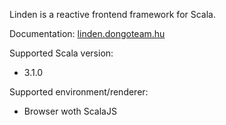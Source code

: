 Linden is a reactive frontend framework for Scala. 

Documentation: [linden.dongoteam.hu](https://linden.dongoteam.hu)

Supported Scala version:
  - 3.1.0
  
Supported environment/renderer:
  -  Browser woth ScalaJS

